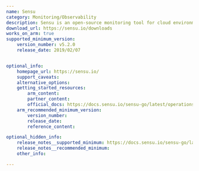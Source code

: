 ```yaml
---
name: Sensu
category: Monitoring/Observability
description: Sensu is an open-source monitoring tool for cloud environments, apps and infrastructure. It allows to collect and analyze metrics, send alerts and visualize data.
download_url: https://sensu.io/downloads
works_on_arm: true
supported_minimum_version:
    version_number: v5.2.0
    release_date: 2019/02/07


optional_info:
    homepage_url: https://sensu.io/
    support_caveats:
    alternative_options:
    getting_started_resources:
        arm_content:
        partner_content:
        official_docs: https://docs.sensu.io/sensu-go/latest/operations/deploy-sensu/install-sensu/#install-sensuctl
    arm_recommended_minimum_version:
        version_number:
        release_date:
        reference_content:

optional_hidden_info:
    release_notes__supported_minimum: https://docs.sensu.io/sensu-go/latest/release-notes/#520-release-notes
    release_notes__recommended_minimum:
    other_info:

---
```

